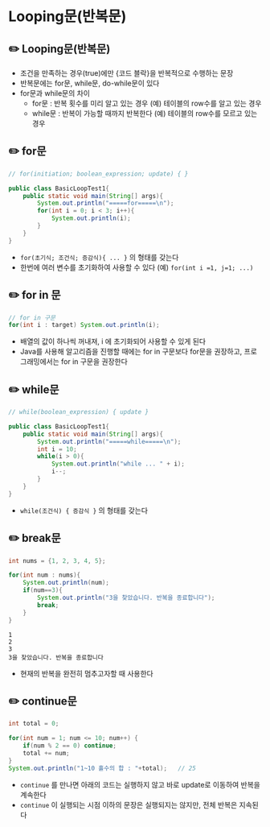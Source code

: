 # Looping문(반복문)


## ✏️   Looping문(반복문)

- 조건을 만족하는 경우(true)에만 {코드 블락}을 반복적으로 수행하는 문장
- 반복문에는 for문, while문, do-while문이 있다
- for문과 while문의 차이
    - for문 : 반복 횟수를 미리 알고 있는 경우 (예) 테이블의 row수를 알고 있는 경우
    - while문 : 반복이 가능할 때까지 반복한다 (예) 테이블의 row수를 모르고 있는 경우

## ✏️   for문

```java
// for(initiation; boolean_expression; update) { }

public class BasicLoopTest1{
	public static void main(String[] args){
		System.out.println("=====for=====\n");
		for(int i = 0; i < 3; i++){
			System.out.println(i);
		}
	}
}
```

- `for(초기식; 조건식; 증감식){ ... }` 의 형태를 갖는다
- 한번에 여러 변수를 초기화하여 사용할 수 있다 (예) `for(int i =1, j=1; ...)`

## ✏️   for in 문

```java
// for in 구문
for(int i : target) System.out.println(i);
```

- 배열의 값이 하나씩 꺼내져, i 에 초기화되어 사용할 수 있게 된다
- Java를 사용해 알고리즘을 진행할 때에는 for in 구문보다 for문을 권장하고, 프로그래밍에서는 for in 구문을 권장한다

## ✏️   while문

```java
// while(boolean_expression) { update }

public class BasicLoopTest1{
	public static void main(String[] args){
		System.out.println("=====while=====\n");
		int i = 10;
		while(i > 0){
			System.out.println("while ... " + i);
			i--;
		}
	}
}
```

- `while(조건식) { 증감식 }` 의 형태를 갖는다

## ✏️   break문

```java
int nums = {1, 2, 3, 4, 5};

for(int num : nums){
	System.out.println(num);
	if(num==3){
		System.out.println("3을 찾았습니다. 반복을 종료합니다");
		break;
	}
}
```

```
1
2
3
3을 찾았습니다. 반복을 종료합니다
```

- 현재의 반복을 완전히 멈추고자할 때 사용한다

## ✏️   continue문

```java
int total = 0;

for(int num = 1; num <= 10; num++) {
	if(num % 2 == 0) continue;
	total += num;
}
System.out.println("1~10 홀수의 합 : "+total);   // 25
```

- `continue` 를 만나면 아래의 코드는 실행하지 않고 바로 update로 이동하여 반복을 계속한다
- `continue` 이 실행되는 시점 이하의 문장은 실행되지는 않지만, 전체 반복은 지속된다